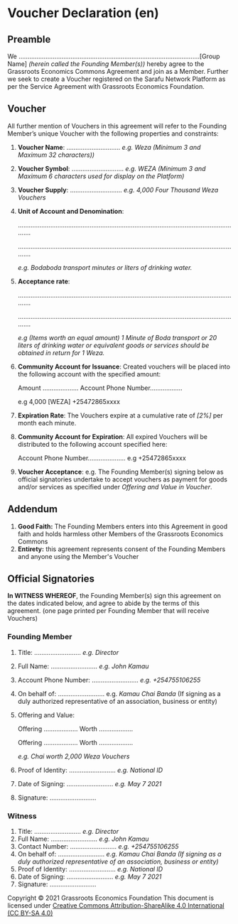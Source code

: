 # **Voucher Declaration (en)**

## Preamble

We .....................................................................................................[Group Name] _(herein called the Founding Member(s))_ hereby agree to the Grassroots Economics Commons Agreement and join as a Member. Further we seek to create a Voucher registered on the Sarafu Network Platform as per the Service Agreement with Grassroots Economics Foundation.

## Voucher
All further mention of Vouchers in this agreement will refer to the Founding Member’s unique Voucher with the following properties and constraints:

1. **Voucher Name**: .............................. _e.g. Weza (Minimum 3 and Maximum 32 characters))_
2. **Voucher Symbol**: ............................. _e.g. WEZA (Minimum 3 and Maximum 6 characters used for display on the Platform)_
3. **Voucher Supply**: ............................. _e.g. 4,000 Four Thousand Weza Vouchers_
4. **Unit of Account and Denomination**:

    ..............................................................................................................................


    .............................................................................................................................. 


    _e.g. Bodaboda transport minutes or liters of drinking water._

5. **Acceptance rate**:

    ..............................................................................................................................

    ..............................................................................................................................

    _e.g (Items worth an equal amount) 1 Minute of Boda transport or 20 liters of drinking water or equivalent goods or services should be obtained in return for 1 Weza._
    
7. **Community Account for Issuance**: Created vouchers will be placed into the following account with the specified amount: 

    Amount .................... Account Phone Number..................


    e.g 4,000 [WEZA] +25472865xxxx

8. **Expiration Rate**: The Vouchers expire at a cumulative rate of _[2%]_ per month each minute.
9. **Community Account for Expiration**: All expired Vouchers will be distributed to the following account specified here:

    Account Phone Number..................... e.g +25472865xxxx

10. **Voucher Acceptance**: e.g. The Founding Member(s) signing below as official signatories undertake to accept vouchers as payment for goods and/or services as specified under _Offering and Value in Voucher_.


## **Addendum**

1. **Good Faith:** The Founding Members enters into this Agreement in good faith and holds harmless other Members of the Grassroots Economics Commons
2. **Entirety:** this agreement represents consent of the Founding Members and anyone using the Member's Voucher


## **Official Signatories**

**In WITNESS WHEREOF**, the Founding Member(s) sign this agreement on the dates indicated below, and agree to abide by the terms of this agreement. (one page printed per Founding Member that will receive Vouchers)

### Founding Member 

1. Title: .......................... _e.g. Director_
2. Full Name: .......................... _e.g. John Kamau_
3. Account Phone Number: .......................... _e.g. +254755106255_
4. On behalf of: .......................... e.g. _Kamau Chai Banda_ (If signing as a duly authorized representative of an association, business or entity)
5. Offering and Value: 

    Offering ................... Worth ...................


    Offering ................... Worth ...................


    _e.g. Chai worth 2,000 Weza Vouchers_

6. Proof of Identity: .......................... _e.g. National ID_
7. Date of Signing: .......................... _e.g. May 7 2021_
8. Signature: ..........................

### Witness 

1. Title: .......................... _e.g. Director_
2. Full Name: .......................... _e.g. John Kamau_
3. Contact Number: .......................... _e.g. +254755106255_
4. On behalf of: .......................... _e.g. Kamau Chai Banda (If signing as a duly authorized representative of an association, business or entity)_
5. Proof of Identity: .......................... _e.g. National ID_
6. Date of Signing: .......................... _e.g. May 7 2021_
7. Signature: ..........................

Copyright © 2021 Grassroots Economics Foundation
This document is licensed under [Creative Commons Attribution-ShareAlike 4.0 International (CC BY-SA 4.0)](https://creativecommons.org/licenses/by-sa/4.0/ )

